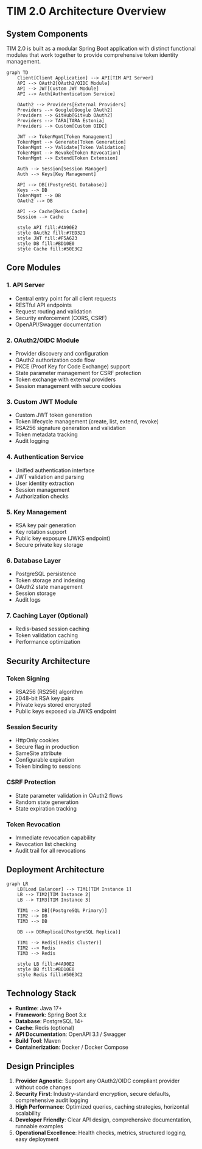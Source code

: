 # TIM 2.0 Architecture Overview

## System Components

TIM 2.0 is built as a modular Spring Boot application with distinct functional modules that work together to provide comprehensive token identity management.

```mermaid
graph TD
    Client[Client Application] --> API[TIM API Server]
    API --> OAuth2[OAuth2/OIDC Module]
    API --> JWT[Custom JWT Module]
    API --> Auth[Authentication Service]

    OAuth2 --> Providers[External Providers]
    Providers --> Google[Google OAuth2]
    Providers --> GitHub[GitHub OAuth2]
    Providers --> TARA[TARA Estonia]
    Providers --> Custom[Custom OIDC]

    JWT --> TokenMgmt[Token Management]
    TokenMgmt --> Generate[Token Generation]
    TokenMgmt --> Validate[Token Validation]
    TokenMgmt --> Revoke[Token Revocation]
    TokenMgmt --> Extend[Token Extension]

    Auth --> Session[Session Manager]
    Auth --> Keys[Key Management]

    API --> DB[(PostgreSQL Database)]
    Keys --> DB
    TokenMgmt --> DB
    OAuth2 --> DB

    API --> Cache[Redis Cache]
    Session --> Cache

    style API fill:#4A90E2
    style OAuth2 fill:#7ED321
    style JWT fill:#F5A623
    style DB fill:#BD10E0
    style Cache fill:#50E3C2
```

## Core Modules

### 1. API Server
- Central entry point for all client requests
- RESTful API endpoints
- Request routing and validation
- Security enforcement (CORS, CSRF)
- OpenAPI/Swagger documentation

### 2. OAuth2/OIDC Module
- Provider discovery and configuration
- OAuth2 authorization code flow
- PKCE (Proof Key for Code Exchange) support
- State parameter management for CSRF protection
- Token exchange with external providers
- Session management with secure cookies

### 3. Custom JWT Module
- Custom JWT token generation
- Token lifecycle management (create, list, extend, revoke)
- RSA256 signature generation and validation
- Token metadata tracking
- Audit logging

### 4. Authentication Service
- Unified authentication interface
- JWT validation and parsing
- User identity extraction
- Session management
- Authorization checks

### 5. Key Management
- RSA key pair generation
- Key rotation support
- Public key exposure (JWKS endpoint)
- Secure private key storage

### 6. Database Layer
- PostgreSQL persistence
- Token storage and indexing
- OAuth2 state management
- Session storage
- Audit logs

### 7. Caching Layer (Optional)
- Redis-based session caching
- Token validation caching
- Performance optimization

## Security Architecture

### Token Signing
- RSA256 (RS256) algorithm
- 2048-bit RSA key pairs
- Private keys stored encrypted
- Public keys exposed via JWKS endpoint

### Session Security
- HttpOnly cookies
- Secure flag in production
- SameSite attribute
- Configurable expiration
- Token binding to sessions

### CSRF Protection
- State parameter validation in OAuth2 flows
- Random state generation
- State expiration tracking

### Token Revocation
- Immediate revocation capability
- Revocation list checking
- Audit trail for all revocations

## Deployment Architecture

```mermaid
graph LR
    LB[Load Balancer] --> TIM1[TIM Instance 1]
    LB --> TIM2[TIM Instance 2]
    LB --> TIM3[TIM Instance 3]

    TIM1 --> DB[(PostgreSQL Primary)]
    TIM2 --> DB
    TIM3 --> DB

    DB --> DBReplica[(PostgreSQL Replica)]

    TIM1 --> Redis[(Redis Cluster)]
    TIM2 --> Redis
    TIM3 --> Redis

    style LB fill:#4A90E2
    style DB fill:#BD10E0
    style Redis fill:#50E3C2
```

## Technology Stack

- **Runtime**: Java 17+
- **Framework**: Spring Boot 3.x
- **Database**: PostgreSQL 14+
- **Cache**: Redis (optional)
- **API Documentation**: OpenAPI 3.1 / Swagger
- **Build Tool**: Maven
- **Containerization**: Docker / Docker Compose

## Design Principles

1. **Provider Agnostic**: Support any OAuth2/OIDC compliant provider without code changes
2. **Security First**: Industry-standard encryption, secure defaults, comprehensive audit logging
3. **High Performance**: Optimized queries, caching strategies, horizontal scalability
4. **Developer Friendly**: Clear API design, comprehensive documentation, runnable examples
5. **Operational Excellence**: Health checks, metrics, structured logging, easy deployment
